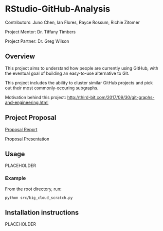 # RStudio-GitHub-Analysis

Contributors: Juno Chen, Ian Flores, Rayce Rossum, Richie Zitomer

Project Mentor: Dr. Tiffany Timbers

Project Partner: Dr. Greg Wilson

## Overview
This project aims to understand how people are currently using GitHub, with the eventual goal of building an easy-to-use alternative to Git.

This project includes the ability to cluster similar GitHub projects and pick out their most commonly-occuring subgraphs.

Motivation behind this project: http://third-bit.com/2017/09/30/git-graphs-and-engineering.html

## Project Proposal

[Proposal Report](https://github.com/UBC-MDS/RStudio-GitHub-Analysis/blob/master/docs/proposal_report.pdf)

[Proposal Presentation](https://github.com/UBC-MDS/RStudio-GitHub-Analysis/blob/master/docs/proposal_presentation.html)

## Usage
PLACEHOLDER 

### Example
From the root directory, run: 

```{bash}
python src/big_cloud_scratch.py
```

## Installation instructions
PLACEHOLDER